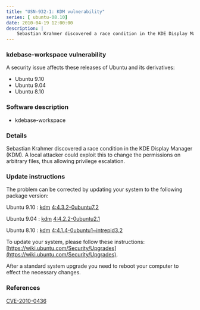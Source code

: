 ```yaml
---
title: "USN-932-1: KDM vulnerability"
series: [ ubuntu-08.10]
date: 2010-04-19 12:00:00
description: |
    Sebastian Krahmer discovered a race condition in the KDE Display Manager (KDM). A local attacker could exploit this to change the permissions on arbitrary files, thus allowing privilege escalation. 
--- 
```

 
### kdebase-workspace vulnerability

A security issue affects these releases of Ubuntu and its derivatives:

* Ubuntu 9.10
* Ubuntu 9.04
* Ubuntu 8.10

### Software description

* kdebase-workspace 

### Details

Sebastian Krahmer discovered a race condition in the KDE Display Manager (KDM). A local attacker could exploit this to change the permissions on arbitrary files, thus allowing privilege escalation. 

### Update instructions

The problem can be corrected by updating your system to the following package version:

Ubuntu 9.10
 : [kdm](https://launchpad.net/ubuntu/+source/kdebase-workspace) <span> [4:4.3.2-0ubuntu7.2](https://launchpad.net/ubuntu/+source/kdebase-workspace/4:4.3.2-0ubuntu7.2) </span> 

Ubuntu 9.04
 : [kdm](https://launchpad.net/ubuntu/+source/kdebase-workspace) <span> [4:4.2.2-0ubuntu2.1](https://launchpad.net/ubuntu/+source/kdebase-workspace/4:4.2.2-0ubuntu2.1) </span> 

Ubuntu 8.10
 : [kdm](https://launchpad.net/ubuntu/+source/kdebase-workspace) <span> [4:4.1.4-0ubuntu1~intrepid3.2](https://launchpad.net/ubuntu/+source/kdebase-workspace/4:4.1.4-0ubuntu1~intrepid3.2) </span> 

To update your system, please follow these instructions: [https://wiki.ubuntu.com/Security/Upgrades](https://wiki.ubuntu.com/Security/Upgrades).

After a standard system upgrade you need to reboot your computer to effect the necessary changes. 

### References

 [CVE-2010-0436](http://people.ubuntu.com/~ubuntu-security/cve/CVE-2010-0436)
 
